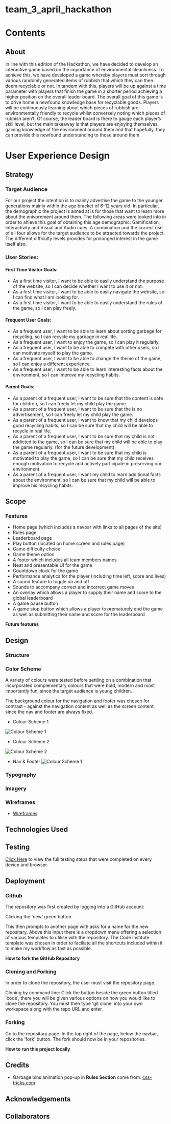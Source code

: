 # team_3_april_hackathon

# Contents

## About 

In line with this edition of the Hackathon, we have decided to develop an interactive game based on the importance of environmental cleanliness. To achieve this, we have developed a game whereby players must sort through various randomly generated items of rubbish that which they can then deem recyclable or not. In tandem with this, players will be up against a time parameter with players that finish the game in a shorter period achieving a higher position on the overall leader board. 
The overall goal of this game is to drive home a newfound knowledge base for recyclable goods. Players will be continuously learning about which pieces of rubbish are environmentally friendly to recycle whilst conversely noting which pieces of rubbish aren’t. Of course, the leader board is there to gauge each player’s skill level, but the main takeaway is that players are enjoying themselves, gaining knowledge of the environment around them and that hopefully, they can provide this newfound understanding to those around them. 




# User Experience Design

## Strategy

### Target Audience

For our project the intention is to mainly advertise the game to the younger generations mainly within the age bracket of 6-12 years old. In particular, the demographic the project is aimed at is for those that want to learn more about the enivornment around them. 
The following areas were looked into in order to ahieve this goal of obtaining this age demographic: Gamification, Interactivity and Visual and Audio cues. A combination and the correct use of all four allows for the target audience to be attracted towards the project. The different difficulty levels provides for prolonged interest in the game itself also.


### User Stories:

#### First Time Visitor Goals:
- As a first time visitor, I want to be able to easily understand the purpose of the website, so I can decide whether I want to use it or not.
- As a first time visitor, I want to be able to easily navigate the website, so I can find what I am looking for.
- As a first time visitor, I want to be able to easily understand the rules of the game, so I can play freely.

#### Frequent User Goals:
- As a frequent user, I want to be able to learn about sorting garbage for recycling, so I can recycle my garbage in real life.
- As a frequent user, I want to enjoy the game, so I can play it regularly.
- As a frequent user, I want to be able to compete with other users, so I can motivate myself to play the game.
- As a frequent user, I want to be able to change the theme of the game, so I can enjoy a different experience.
- As a frequent user, I want to be able to learn interesting facts about the environment, so I can improve my recycling habits.

#### Parent Goals:
- As a parent of a frequent user, I want to be sure that the content is safe for children, so I can freely let my child play the game.
- As a parent of a frequent user, I want to be sure that the is no advertisement, so I can freely let my child play the game.
- As a parent of a frequent user, I want to know that my child develops good recycling habits, so I can be sure that my child will be able to recycle in real life.
- As a parent of a frequent user, I want to be sure that my child is not addicted to the game, so I can be sure that my child will be able to play the game regularly. (for the future development)
- As a parent of a frequent user, I want to be sure that my child is motivated to play the game, so I can be sure that my child receives enough motivation to recycle and actively participate in preserving our environment.
- As a parent of a frequent user, I want my child to learn additional facts about the environment, so I can be sure that my child will be able to improve his recycling habits.

## Scope

### Features

- Home page (which includes a navbar with links to all pages of the site)
- Rules page
- Leaderboard page
- Play button (located on home screen and rules page)
- Game difficulty choice
- Game theme option
- A footer which includes all team members names
- Neat and presentable UI for the game
- Countdown clock for the game
- Performance analytics for the player (including time left, score and lives)
- A sound feature to toggle on and off
- Sounds to accompany correct and incorrect game moves
- An overlay which allows a player to supply their name and score to the global leaderboard
- A game pause button
- A game stop button which allows a player to prematurely end the game as well as submitting their name and score for the leaderboard

**Future features**


## Design

### Structure

### Color Scheme

A variety of colours were tested before settling on a combination that incorporated complementary colours that were bold, modern and most importantly fun, since the target audience is young children. 

The background colour for the navigation and footer was chosen for contrast - against the navigation content as well as the screen content, since the nav and footer are always fixed. 

- Colour Scheme 1

![Colour Scheme 1](documentation/design/colour_scheme.png)

- Colour Scheme 2

![Colour Scheme 2](documentation/design/colour_scheme.png)

- Nav & Footer 
![Colour Scheme 1](documentation/design/nav_colour.png)


### Typography

### Imagery

### Wireframes


- [Wireframes](documentation/wireframes/WIREFRAMES_EARTH_DAY_HKTHN.pdf)

## Technologies Used


## Testing

[Click Here](TESTING.md) to view the full testing steps that were completed on every device and browser.

## Deployment

### Github
The repository was first created by logging into a GitHub account:

Clicking the 'new' green button.

This then prompts to another page with asks for a name for the new repositary. Above this input there is a dropdown menu offering a selection of various templates to utilise with the repository. The Code Institute template was chosen in order to faciliate all the shortcuts included within it to make my workflow as fast as possible.

**How to fork the GitHub Repository**

### Cloning and Forking 

In order to clone the repository, the user must visit the repository page.

Cloning by command line: Click the button beside the green button titled 'code', there you will be given various options on how you would like to clone the repository. You must then type 'git clone' into your own workspace along with the repo URL and enter.

### Forking

Go to the repositary page. In the top right of the page, below the navbar, click the 'fork' button. The fork should now be in your repositories.

**How to run this project locally**


## Credits
- Garbage bins animation pop-up in **Rules Section** come from: [css-tricks.com](https://css-tricks.com/a-handy-little-system-for-animated-entrances-in-css/)


## Acknowledgements

## Collaborators



